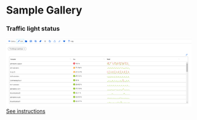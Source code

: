 # Sample Gallery

### Traffic light status

[![Image showing a grid with traffic light status using thresholds in read mode](../Images/ThresholdSample-Read.png)](TrafficLights.md)
[See instructions](TrafficLights.md)
